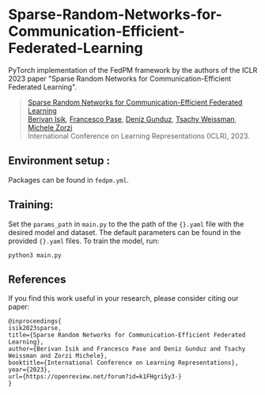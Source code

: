 # Sparse-Random-Networks-for-Communication-Efficient-Federated-Learning
PyTorch implementation of the FedPM framework by the authors of the ICLR 2023 paper "Sparse Random Networks for Communication-Efficient Federated Learning".

> [Sparse Random Networks for Communication-Efficient Federated Learning](https://arxiv.org/pdf/2209.15328.pdf) <br/>
>[Berivan Isik](https://sites.google.com/view/berivanisik), [Francesco Pase](https://sites.google.com/view/pasefrance), [Deniz Gunduz](https://www.imperial.ac.uk/people/d.gunduz), [Tsachy Weissman](https://web.stanford.edu/~tsachy/), [Michele Zorzi](https://signet.dei.unipd.it/zorzi/) <br/>
> International Conference on Learning Representations (ICLR), 2023. <br/>


## Environment setup :
Packages can be found in `fedpm.yml`.

## Training:
Set the `params_path` in `main.py` to the the path of the `{}.yaml` file with the desired model and dataset. The default parameters can be found in the provided `{}.yaml` files. To train the model, run:

```
python3 main.py
```

## References
If you find this work useful in your research, please consider citing our paper:
```
@inproceedings{
isik2023sparse,
title={Sparse Random Networks for Communication-Efficient Federated Learning},
author={Berivan Isik and Francesco Pase and Deniz Gunduz and Tsachy Weissman and Zorzi Michele},
booktitle={International Conference on Learning Representations},
year={2023},
url={https://openreview.net/forum?id=k1FHgri5y3-}
}
```
